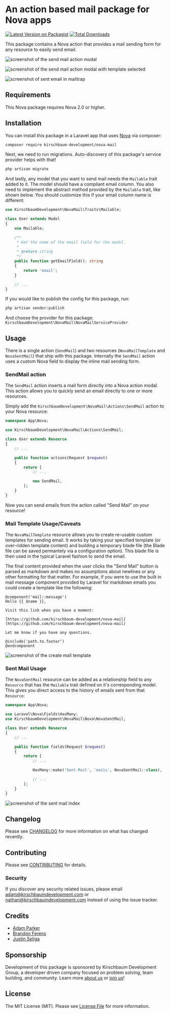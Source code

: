 # An action based mail package for Nova apps

[![Latest Version on Packagist](https://img.shields.io/packagist/v/kirschbaum-development/nova-mail.svg?style=flat-square)](https://packagist.org/packages/kirschbaum-development/nova-mail)
[![Total Downloads](https://img.shields.io/packagist/dt/kirschbaum-development/nova-mail.svg?style=flat-square)](https://packagist.org/packages/kirschbaum-development/nova-mail)

This package contains a Nova action that provides a mail sending form for any resource to easily send email.

![screenshot of the send mail action modal](screenshots/send-mail-modal-empty.png)

![screenshot of the send mail action modal with template selected](screenshots/send-mail-modal-template-selected.png)

![screenshot of sent email in mailtrap](screenshots/sent-mail.png)

## Requirements

This Nova package requires Nova 2.0 or higher.

## Installation

You can install this package in a Laravel app that uses [Nova](https://nova.laravel.com) via composer:

```bash
composer require kirschbaum-development/nova-mail
```

Next, we need to run migrations. Auto-discovery of this package's service provider helps with that!

```bash
php artisan migrate
```

And lastly, any model that you want to send mail needs the `Mailable` trait added to it. The model should have a compliant email column. You also need to implement the abstract method provided by the `Mailable` trait, like shown below. You should customize this if your email column name is different:

```php
use KirschbaumDevelopment\NovaMail\Traits\Mailable;

class User extends Model
{
    use Mailable;

    /**
     * Get the name of the email field for the model.
     *
     * @return string
     */
    public function getEmailField(): string
    {
        return 'email';
    }

    // ...
}
```

If you would like to publish the config for this package, run:

```bash
php artisan vendor:publish
```
And choose the provider for this package: `KirschbaumDevelopment\NovaMail\NovaMailServiceProvider`

## Usage

There is a single action (`SendMail`) and two resources (`NovaMailTemplate` and `NovaSentMail`) that ship with this package. Internally the `SendMail` action uses a custom Nova field to display the inline mail sending form.

### SendMail action

The `SendMail` action inserts a mail form directly into a Nova action modal. This action allows you to quickly send an email directly to one or more resources.

Simply add the `KirschbaumDevelopment\NovaMail\Actions\SendMail` action to your Nova resource:

```php
namespace App\Nova;

use KirschbaumDevelopment\NovaMail\Actions\SendMail;

class User extends Resource
{
    // ...

    public function actions(Request $request)
    {
        return [
            // ...

            new SendMail,
        ];
    }
}
```

Now you can send emails from the action called "Send Mail" on your resource!

### Mail Template Usage/Caveats

The `NovaMailTemplate` resource allows you to create re-usable custom templates for sending email. It works by taking your specified template (or over-ridden template content) and building a temporary blade file (the Blade file can be saved permantely via a configuration option). This blade file is then used in the typical Laravel fashion to send the email.

The final content provided when the user clicks the "Send Mail" button is parsed as markdown and makes no assumptions about newlines or any other formatting for that matter. For example, if you were to use the built in mail message component provided by Laravel for markdown emails you could create a template like the following:

```
@component('mail::message')
Hello {{ $name }},

Visit this link when you have a moment:

[https://github.com/kirschbaum-development/nova-mail](https://github.com/kirschbaum-development/nova-mail)

Let me know if you have any questions.

@include('path.to.footer')
@endcomponent
```

![screenshot of the create mail template](screenshots/create-mail-template.png)

### Sent Mail Usage

The `NovaSentMail` resource can be added as a relationship field to any `Resource` that has the `Mailable` trait defined on it's corresponding model. This gives you direct access to the history of emails sent from that `Resource`:

```php
namespace App\Nova;

use Laravel\Nova\Fields\HasMany;
use KirschbaumDevelopment\NovaMail\Nova\NovaSentMail;

class User extends Resource
{
    // ...

    public function fields(Request $request)
    {
        return [
            // ...

            HasMany::make('Sent Mail', 'mails', NovaSentMail::class),

            // ...
        ];
    }
}
```

![screenshot of the sent mail index](screenshots/nova-sent-mail.png)

## Changelog

Please see [CHANGELOG](CHANGELOG.md) for more information on what has changed recently.

## Contributing

Please see [CONTRIBUTING](CONTRIBUTING.md) for details.

### Security

If you discover any security related issues, please email adam@kirschbaumdevelopment.com or nathan@kirschbaumdevelopment.com instead of using the issue tracker.

## Credits

- [Adam Parker](https://github.com/adammparker)
- [Brandon Ferens](https://github.com/brandonferens)
- [Justin Seliga](https://github.com/jrseliga)

## Sponsorship

Development of this package is sponsored by Kirschbaum Development Group, a developer driven company focused on problem solving, team building, and community. Learn more [about us](https://kirschbaumdevelopment.com) or [join us](https://careers.kirschbaumdevelopment.com)!

## License

The MIT License (MIT). Please see [License File](LICENSE.md) for more information.